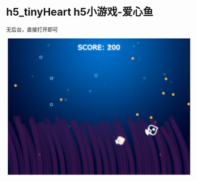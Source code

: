 # h5_tinyHeart h5小游戏-爱心鱼

无后台，直接打开即可

![index](https://github.com/w190768613/HTML5/blob/master/h5_tinyHeart/index.png)
